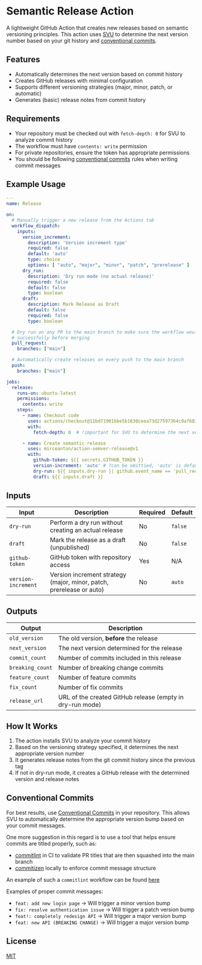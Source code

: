 # Semantic Release Action

A lightweight GitHub Action that creates new releases based on semantic versioning principles. This action uses [SVU](https://github.com/caarlos0/svu) to determine the next version number based on your git history and [conventional commits](#conventional-commits).

## Features

- Automatically determines the next version based on commit history
- Creates GitHub releases with minimal configuration
- Supports different versioning strategies (major, minor, patch, or automatic)
- Generates (basic) release notes from commit history

## Requirements

- Your repository must be checked out with `fetch-depth: 0` for SVU to analyze commit history
- The workflow must have `contents: write` permission
- For private repositories, ensure the token has appropriate permissions
- You should be following [conventional commits](#conventional-commits) rules when writing commit messages

## Example Usage

```yaml
---
name: Release

on:
  # Manually trigger a new release from the Actions tab
  workflow_dispatch:
    inputs:
      version_increment:
        description: 'Version increment type'
        required: false
        default: 'auto'
        type: choice
        options: [ "auto", "major", "minor", "patch", "prerelease" ]
      dry_run:
        description: 'Dry run mode (no actual release)'
        required: false
        default: false
        type: boolean
      draft:
        description: Mark Release as Draft
        default: false
        required: false
        type: boolean

  # Dry run on any PR to the main branch to make sure the workflow would run
  # successfully before merging
  pull_request:
    branches: ["main"]

  # Automatically create releases on every push to the main branch
  push:
    branches: ["main"]

jobs:
  release:
    runs-on: ubuntu-latest
    permissions:
      contents: write
    steps:
      - name: Checkout code
        uses: actions/checkout@11bd71901bbe5b1630ceea73d27597364c9af683 # v4.2.2
        with:
          fetch-depth: 0  # !important for SVU to determine the next version number

      - name: Create semantic release
        uses: mirceanton/action-semver-release@v1
        with:
          github-token: ${{ secrets.GITHUB_TOKEN }}
          version-increment: 'auto' # ?can be omittied, 'auto' is default
          dry-run: ${{ inputs.dry-run || github.event_name == 'pull_request' }}
          draft: ${{ inputs.draft }}

```

## Inputs

| Input | Description | Required | Default |
|-------|-------------|----------|---------|
| `dry-run` | Perform a dry run without creating an actual release | No | `false` |
| `draft` | Mark the release as a draft (unpublished) | No | `false` |
| `github-token` | GitHub token with repository access | Yes | N/A |
| `version-increment` | Version increment strategy (major, minor, patch, prerelease or auto) | No | `auto` |

## Outputs

| Output | Description |
|--------|-------------|
| `old_version` | The old version, **before** the release |
| `next_version` | The next version determined for the release |
| `commit_count` | Number of commits included in this release |
| `breaking_count` | Number of breaking change commits |
| `feature_count` | Number of feature commits |
| `fix_count` | Number of fix commits |
| `release_url` | URL of the created GitHub release (empty in dry-run mode) |

## How It Works

1. The action installs SVU to analyze your commit history
2. Based on the versioning strategy specified, it determines the next appropriate version number
3. It generates release notes from the git commit history since the previous tag
4. If not in dry-run mode, it creates a GitHub release with the determined version and release notes

## Conventional Commits

For best results, use [Conventional Commits](https://www.conventionalcommits.org/) in your repository. This allows SVU to automatically determine the appropriate version bump based on your commit messages.

One more suggestion in this regard is to use a tool that helps ensure commits are titled properly, such as:

- [commitlint](https://commitlint.js.org/) in CI to validate PR titles that are then squashed into the main branch
- [commitizen](https://commitizen-tools.github.io/commitizen/) locally to enforce commit message structure

An example of such a `commitlint` workflow can be found [here](./.github/workflows/lint.yaml)

Examples of proper commit messages:

- `feat: add new login page` -> Will trigger a minor version bump
- `fix: resolve authentication issue` -> Will trigger a patch version bump
- `feat!: completely redesign API` -> Will trigger a major version bump
- `feat: new API (BREAKING CHANGE)` -> Will trigger a major version bump

## License

[MIT](./LICENSE)
